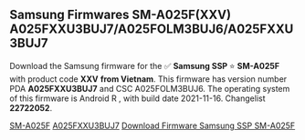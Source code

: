 <h2>Samsung Firmwares SM-A025F(XXV) A025FXXU3BUJ7/A025FOLM3BUJ6/A025FXXU3BUJ7</h2>
Download the Samsung firmware for the ✅ <strong>Samsung SSP </strong> ⭐ <strong>SM-A025F</strong> with product code <strong>XXV</strong> <strong> from Vietnam</strong>. This firmware has version number PDA <strong>A025FXXU3BUJ7</strong> and CSC A025FOLM3BUJ6. The operating system of this firmware is Android R , with build date 2021-11-16. Changelist <strong>22722052</strong>.


[SM-A025F](https://samfirm.shop/samsung/model/SM-A025F)
[A025FXXU3BUJ7](https://samfirm.shop/samsung/pda/A025FXXU3BUJ7)
[Download Firmware Samsung SSP SM-A025F](https://samfirm.shop/samsung/firmware/474909)
